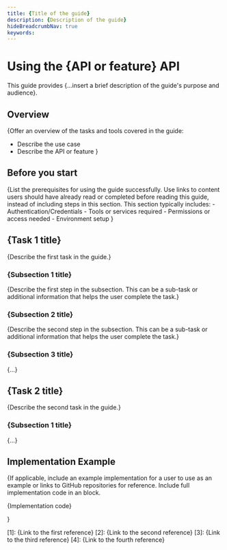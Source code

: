 ```yaml
---
title: {Title of the guide}
description: {Description of the guide}
hideBreadcrumbNav: true
keywords:
---
```


# Using the {API or feature} API

This guide provides {...insert a brief description of the guide's purpose and audience}.

## Overview

{Offer an overview of the tasks and tools covered in the guide:

  - Describe the use case
  - Describe the API or feature
}

## Before you start

{List the prerequisites for using the guide successfully. Use links to content users should have already read or completed before reading this guide, instead of including steps in this section. This section typically includes:
    - Authentication/Credentials
    - Tools or services required
    - Permissions or access needed
    - Environment setup
}

## {Task 1 title}

{Describe the first task in the guide.}

### {Subsection 1 title}

{Describe the first step in the subsection. This can be a sub-task or additional information that helps the user complete the task.}

### {Subsection 2 title}

{Describe the second step in the subsection. This can be a sub-task or additional information that helps the user complete the task.}

### {Subsection 3 title}

{...}

## {Task 2 title}

{Describe the second task in the guide.}

### {Subsection 1 title}

{...}

## Implementation Example

{If applicable, include an example implementation for a user to use as an example or links to GitHub repositories for reference.
Include full implementation code in an <Accordion> block.

<Accordion>
<AccordionItem header="Implementation Example" isChevronIcon position="right" iconColor="#1473E6">

{Implementation code}

</AccordionItem>
</Accordion>
}

<!-- Links -->
[1]: {Link to the first reference}
[2]: {Link to the second reference}
[3]: {Link to the third reference}
[4]: {Link to the fourth reference}
<!-- End of Links -->
